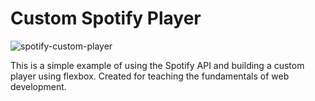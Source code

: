 # Custom Spotify Player

<img src="https://user-images.githubusercontent.com/40543879/138528190-7a5ed917-e8d7-4170-9a23-d6b9547c7d77.png" style="max-width: 300px" alt="spotify-custom-player">

This is a simple example of using the Spotify API and building a custom player using flexbox. Created for teaching the fundamentals of web development.